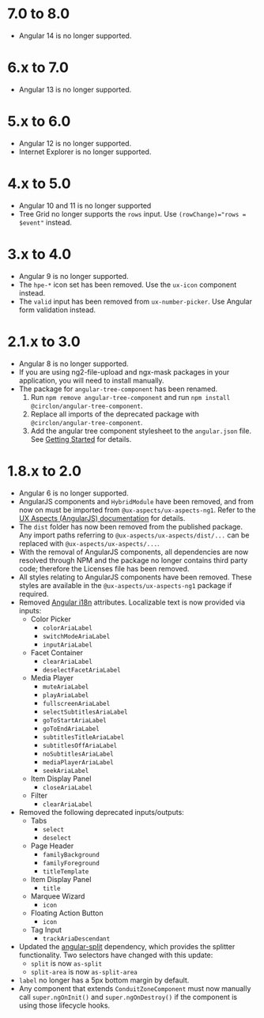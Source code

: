 # 7.0 to 8.0
* Angular 14 is no longer supported.

# 6.x to 7.0
* Angular 13 is no longer supported.

# 5.x to 6.0
* Angular 12 is no longer supported.
* Internet Explorer is no longer supported.

# 4.x to 5.0
* Angular 10 and 11 is no longer supported
* Tree Grid no longer supports the `rows` input. Use `(rowChange)="rows = $event"` instead.

# 3.x to 4.0
* Angular 9 is no longer supported.
* The `hpe-*` icon set has been removed. Use the `ux-icon` component instead.
* The `valid` input has been removed from `ux-number-picker`. Use Angular form validation instead.

# 2.1.x to 3.0
* Angular 8 is no longer supported.
* If you are using ng2-file-upload and ngx-mask packages in your application, you will need to install manually.
* The package for `angular-tree-component` has been renamed.
    1. Run `npm remove angular-tree-component` and run `npm install @circlon/angular-tree-component`.
    1. Replace all imports of the deprecated package with `@circlon/angular-tree-component`.
    1. Add the angular tree component stylesheet to the `angular.json` file. See [Getting Started](https://github.com/CirclonGroup/angular-tree-component#getting-started) for details.

# 1.8.x to 2.0
* Angular 6 is no longer supported.
* AngularJS components and `HybridModule` have been removed, and from now on must be imported from `@ux-aspects/ux-aspects-ng1`. Refer to the [UX Aspects (AngularJS) documentation](https://uxaspects.github.io/UXAspects-ng1/#/changelog) for details.
* The `dist` folder has now been removed from the published package. Any import paths referring to `@ux-aspects/ux-aspects/dist/...` can be replaced with `@ux-aspects/ux-aspects/...`.
* With the removal of AngularJS components, all dependencies are now resolved through NPM and the package no longer contains third party code; therefore the Licenses file has been removed.
* All styles relating to AngularJS components have been removed. These styles are available in the `@ux-aspects/ux-aspects-ng1` package if required.
* Removed [Angular i18n](https://angular.io/guide/i18n) attributes. Localizable text is now provided via inputs:
    * Color Picker
        * `colorAriaLabel`
        * `switchModeAriaLabel`
        * `inputAriaLabel`
    * Facet Container
        * `clearAriaLabel`
        * `deselectFacetAriaLabel`
    * Media Player
        * `muteAriaLabel`
        * `playAriaLabel`
        * `fullscreenAriaLabel`
        * `selectSubtitlesAriaLabel`
        * `goToStartAriaLabel`
        * `goToEndAriaLabel`
        * `subtitlesTitleAriaLabel`
        * `subtitlesOffAriaLabel`
        * `noSubtitlesAriaLabel`
        * `mediaPlayerAriaLabel`
        * `seekAriaLabel`
    * Item Display Panel
        * `closeAriaLabel`
    * Filter
        * `clearAriaLabel`
* Removed the following deprecated inputs/outputs:
    * Tabs
        * `select`
        * `deselect`
    * Page Header
        * `familyBackground`
        * `familyForeground`
        * `titleTemplate`
    * Item Display Panel
        * `title`
    * Marquee Wizard
        * `icon`
    * Floating Action Button
        * `icon`
    * Tag Input
        * `trackAriaDescendant`
* Updated the [angular-split](https://bertrandg.github.io/angular-split/#/documentation) dependency, which provides the splitter functionality. Two selectors have changed with this update:
    * `split` is now `as-split`
    * `split-area` is now `as-split-area`
* `label` no longer has a 5px bottom margin by default.
* Any component that extends `ConduitZoneComponent` must now manually call `super.ngOnInit()` and `super.ngOnDestroy()` if the component is using those lifecycle hooks.
